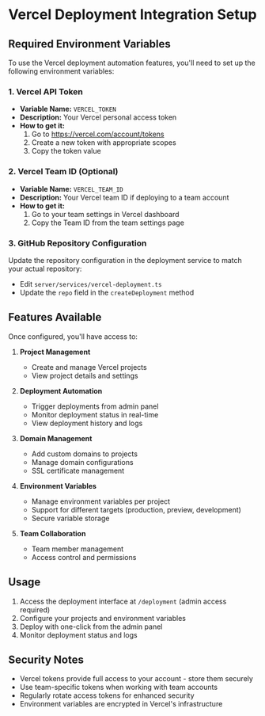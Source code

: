 # Vercel Deployment Integration Setup

## Required Environment Variables

To use the Vercel deployment automation features, you'll need to set up the following environment variables:

### 1. Vercel API Token
- **Variable Name:** `VERCEL_TOKEN`
- **Description:** Your Vercel personal access token
- **How to get it:**
  1. Go to https://vercel.com/account/tokens
  2. Create a new token with appropriate scopes
  3. Copy the token value

### 2. Vercel Team ID (Optional)
- **Variable Name:** `VERCEL_TEAM_ID`
- **Description:** Your Vercel team ID if deploying to a team account
- **How to get it:**
  1. Go to your team settings in Vercel dashboard
  2. Copy the Team ID from the team settings page

### 3. GitHub Repository Configuration
Update the repository configuration in the deployment service to match your actual repository:
- Edit `server/services/vercel-deployment.ts`
- Update the `repo` field in the `createDeployment` method

## Features Available

Once configured, you'll have access to:

1. **Project Management**
   - Create and manage Vercel projects
   - View project details and settings

2. **Deployment Automation**
   - Trigger deployments from admin panel
   - Monitor deployment status in real-time
   - View deployment history and logs

3. **Domain Management**
   - Add custom domains to projects
   - Manage domain configurations
   - SSL certificate management

4. **Environment Variables**
   - Manage environment variables per project
   - Support for different targets (production, preview, development)
   - Secure variable storage

5. **Team Collaboration**
   - Team member management
   - Access control and permissions

## Usage

1. Access the deployment interface at `/deployment` (admin access required)
2. Configure your projects and environment variables
3. Deploy with one-click from the admin panel
4. Monitor deployment status and logs

## Security Notes

- Vercel tokens provide full access to your account - store them securely
- Use team-specific tokens when working with team accounts
- Regularly rotate access tokens for enhanced security
- Environment variables are encrypted in Vercel's infrastructure